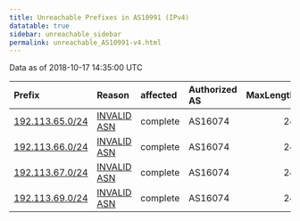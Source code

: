```yaml
---
title: Unreachable Prefixes in AS10991 (IPv4)
datatable: true
sidebar: unreachable_sidebar
permalink: unreachable_AS10991-v4.html
---
```


Data as of 2018-10-17 14:35:00 UTC


<div class="datatable-begin"></div>

| Prefix                                                   | Reason                                                                                                 | affected   | Authorized AS   |   MaxLength | Anchor                                         |   unreachable /24s |
|:---------------------------------------------------------|:-------------------------------------------------------------------------------------------------------|:-----------|:----------------|------------:|:-----------------------------------------------|-------------------:|
| [192.113.65.0/24](https://stat.ripe.net/192.113.65.0/24) | [INVALID ASN](https://rpki-validator.ripe.net/announcement-preview?asn=AS10991&prefix=192.113.65.0/24) | complete   | AS16074         |          24 | [RIPE](unreachable_RIPE_NCC_RPKI_Root-v4.html) |                  1 |
| [192.113.66.0/24](https://stat.ripe.net/192.113.66.0/24) | [INVALID ASN](https://rpki-validator.ripe.net/announcement-preview?asn=AS10991&prefix=192.113.66.0/24) | complete   | AS16074         |          24 | [RIPE](unreachable_RIPE_NCC_RPKI_Root-v4.html) |                  1 |
| [192.113.67.0/24](https://stat.ripe.net/192.113.67.0/24) | [INVALID ASN](https://rpki-validator.ripe.net/announcement-preview?asn=AS10991&prefix=192.113.67.0/24) | complete   | AS16074         |          24 | [RIPE](unreachable_RIPE_NCC_RPKI_Root-v4.html) |                  1 |
| [192.113.69.0/24](https://stat.ripe.net/192.113.69.0/24) | [INVALID ASN](https://rpki-validator.ripe.net/announcement-preview?asn=AS10991&prefix=192.113.69.0/24) | complete   | AS16074         |          24 | [RIPE](unreachable_RIPE_NCC_RPKI_Root-v4.html) |                  1 |

<div class="datatable-end"></div>